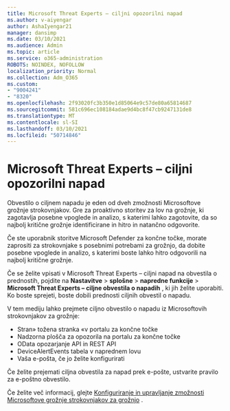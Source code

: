 ```yaml
---
title: Microsoft Threat Experts – ciljni opozorilni napad
ms.author: v-aiyengar
author: AshaIyengar21
manager: dansimp
ms.date: 03/10/2021
ms.audience: Admin
ms.topic: article
ms.service: o365-administration
ROBOTS: NOINDEX, NOFOLLOW
localization_priority: Normal
ms.collection: Adm_O365
ms.custom:
- "9004241"
- "8320"
ms.openlocfilehash: 2f93020fc3b350e1d85064e9c57de80a65814687
ms.sourcegitcommit: 581c696ec108184adae9d4bc8f47cb9247131de8
ms.translationtype: MT
ms.contentlocale: sl-SI
ms.lasthandoff: 03/10/2021
ms.locfileid: "50714846"
---
```

# <a name="microsoft-threat-experts---targeted-attack-notification"></a>Microsoft Threat Experts – ciljni opozorilni napad

Obvestilo o ciljnem napadu je eden od dveh zmožnosti Microsoftove grožnje strokovnjakov. Gre za proaktivno storitev za lov na grožnje, ki zagotavlja posebne vpoglede in analizo, s katerimi lahko zagotovite, da so najbolj kritične grožnje identificirane in hitro in natančno odgovorite.

Če ste uporabnik storitve Microsoft Defender za končne točke, morate zaprositi za strokovnjake s posebnimi potrebami za grožnjo, da dobite posebne vpoglede in analizo, s katerimi boste lahko hitro odgovorili na najbolj kritične grožnje.

Če se želite vpisati v Microsoft Threat Experts – ciljni napad na obvestila o prednostih, pojdite na **Nastavitve**  >  **splošne**  >  **napredne funkcije**  >  **Microsoft Threat Experts – ciljne obvestila o napadih** , ki jih želite uporabiti. Ko boste sprejeti, boste dobili prednosti ciljnih obvestil o napadu.

V tem mediju lahko prejmete ciljno obvestilo o napadu iz Microsoftovih strokovnjakov za grožnje:

- Stran» tožena stranka «v portalu za končne točke
- Nadzorna plošča za opozorila na portalu za končne točke
- OData opozarjanje API in REST API
- DeviceAlertEvents tabela v naprednem lovu
- Vaša e-pošta, če jo želite konfigurirati

Če želite prejemati ciljna obvestila za napad prek e-pošte, ustvarite pravilo za e-poštno obvestilo. 

Če želite več informacij, glejte [Konfiguriranje in upravljanje zmožnosti Microsoftove grožnje strokovnjakov za grožnjo](https://docs.microsoft.com/windows/security/threat-protection/microsoft-defender-atp/configure-microsoft-threat-experts) .
